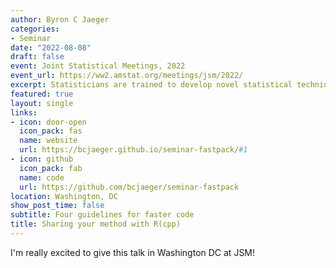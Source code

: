 ```yaml
---
author: Byron C Jaeger
categories:
- Seminar
date: "2022-08-08"
draft: false
event: Joint Statistical Meetings, 2022
event_url: https://ww2.amstat.org/meetings/jsm/2022/
excerpt: Statisticians are trained to develop novel statistical techniques that can be used to engage with complex problems. However, we are less likely to receive training in software development. Without efficiently coded algorithms, intuitive documentation, and friendly APIs, the methods we 'share' in our R packages may cause frustration and turn potential users away (possibly to a less valid method!). In this talk, I focus on efficiently writing the core algorithms in R packages using Rcpp. I share my experience developing R packages with statistical methods and present four ideas that have made a positive impact on my work.
featured: true
layout: single
links:
- icon: door-open
  icon_pack: fas
  name: website
  url: https://bcjaeger.github.io/seminar-fastpack/#1
- icon: github
  icon_pack: fab
  name: code
  url: https://github.com/bcjaeger/seminar-fastpack
location: Washington, DC
show_post_time: false
subtitle: Four guidelines for faster code
title: Sharing your method with R(cpp)
---
```


I'm really excited to give this talk in Washington DC at JSM!
